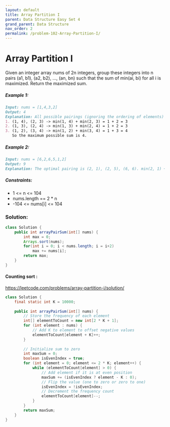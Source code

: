 ```yaml
---
layout: default
title: Array Partition I
parent: Data Structure Easy Set 4
grand_parent: Data Structure
nav_order: 2
permalink: /problem-102-Array-Partition-I/
---
```

#  Array Partition I
Given an integer array nums of 2n integers, group these integers into n pairs (a1, b1), (a2, b2), ..., (an, bn) such that the sum of min(ai, bi) for all i is maximized. Return the maximized sum.

##### Example 1:
```markdown
Input: nums = [1,4,3,2]
Output: 4
Explanation: All possible pairings (ignoring the ordering of elements) are:
1. (1, 4), (2, 3) -> min(1, 4) + min(2, 3) = 1 + 2 = 3
2. (1, 3), (2, 4) -> min(1, 3) + min(2, 4) = 1 + 2 = 3
3. (1, 2), (3, 4) -> min(1, 2) + min(3, 4) = 1 + 3 = 4
   So the maximum possible sum is 4.
```
##### Example 2:
```markdown
Input: nums = [6,2,6,5,1,2]
Output: 9
Explanation: The optimal pairing is (2, 1), (2, 5), (6, 6). min(2, 1) + min(2, 5) + min(6, 6) = 1 + 2 + 6 = 9.
```
##### Constraints:
* 1 <= n <= 104
* nums.length == 2 * n
* -104 <= nums[i] <= 104

### Solution:
```java
class Solution {
    public int arrayPairSum(int[] nums) {
        int max = 0;
        Arrays.sort(nums);
        for(int i = 0; i < nums.length; i = i+2)
            max += nums[i];
        return max;
    }
}
```
#### Counting sort : 
https://leetcode.com/problems/array-partition-i/solution/
```java
class Solution {
    final static int K = 10000;
    
    public int arrayPairSum(int[] nums) {
        // Store the frequency of each element
        int[] elementToCount = new int[2 * K + 1];
        for (int element : nums) {
            // Add K to element to offset negative values
            elementToCount[element + K]++;
        }
        
        // Initialize sum to zero
        int maxSum = 0;
        boolean isEvenIndex = true;
        for (int element = 0; element <= 2 * K; element++) {
            while (elementToCount[element] > 0) {
                // Add element if it is at even position
                maxSum += (isEvenIndex ? element - K : 0);
                // Flip the value (one to zero or zero to one)
                isEvenIndex = !isEvenIndex;
                // Decrement the frequency count
                elementToCount[element]--;
            }
        }
        return maxSum;
    }
}
```